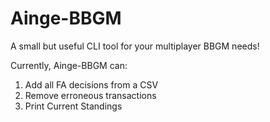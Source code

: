 # Ainge-BBGM

A small but useful CLI tool for your multiplayer BBGM needs!

Currently, Ainge-BBGM can:
1. Add all FA decisions from a CSV
2. Remove erroneous transactions
3. Print Current Standings